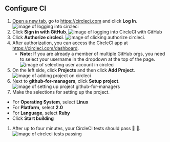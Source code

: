## Configure CI

1. <a href="https://www.circleci.com" target="\_blank">Open a new tab</a>, go to https://circleci.com and click **Log In**.
  ![image of logging into circleci](https://raw.githubusercontent.com/universeworkshops/github-for-managers/master/workshop-images/github-for-managers.022.jpeg)
1. Click **Sign in with GitHub**.
  ![image of logging into CircleCI with GitHub](https://raw.githubusercontent.com/universeworkshops/github-for-managers/master/workshop-images/github-for-managers.023.jpeg)
1. Click **Authorize circleci**.
  ![image of clicking authorize circleci](https://raw.githubusercontent.com/universeworkshops/github-for-managers/master/workshop-images/github-for-managers.024.jpeg).
1. After authorization, you can access the CircleCI app at https://circleci.com/dashboard.
    - **Note:** If you are already a member of multiple GitHub orgs, you need to select your username in the dropdown at the top of the page.
    ![image of selecting user account in circleci](https://raw.githubusercontent.com/universeworkshops/github-for-managers/master/workshop-images/github-for-managers.025.jpeg)
1. On the left side, click **Projects** and then click **Add Project**.
  ![image of adding project on circleci](https://raw.githubusercontent.com/universeworkshops/github-for-managers/master/workshop-images/github-for-managers.026.jpeg)
1. Next to **github-for-managers**, click **Setup project**.
  ![image of setting up project github-for-managers](https://raw.githubusercontent.com/universeworkshops/github-for-managers/master/workshop-images/github-for-managers.027.jpeg)
1. Make the selections for setting up the project.
  - For **Operating System**, select **Linux**
  - For **Platform**, select **2.0**
  - For **Language**, select **Ruby**
  - Click **Start building**
1. After up to four minutes, your CircleCI tests should pass :tada: :tada:.
  ![image of circleci tests passing](https://raw.githubusercontent.com/universeworkshops/github-for-managers/master/workshop-images/github-for-managers.029.jpeg)
